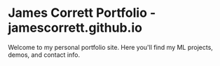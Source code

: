 # James Corrett Portfolio - jamescorrett.github.io

Welcome to my personal portfolio site. Here you'll find my ML projects, demos, and contact info.
